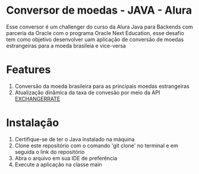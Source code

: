 # Conversor de moedas - JAVA - Alura

Esse conversor é um challenger do curso da Alura Java para Backends com parceria da Oracle com o programa Oracle Next Education, esse desafio tem como objetivo desenvolver uam aplicação de conversão de moedas estrangeiras para a moeda brasileia e vice-versa

# Features

1. Conversão da moeda brasileira para as principais moedas estrangeiras
2. Atualização dinâmica da taxa de convesão por meio da API [EXCHANGERRATE](https://www.exchangerate-api.com/)

# Instalação

1. Certifique-se de ter o Java instalado na máquina
2. Clone este repositório com o comando 'git clone' no terminal e em seguida o link do repositório
3. Abra o arquivo em sua IDE de preferência
4. Execute a aplicação na classe main  

